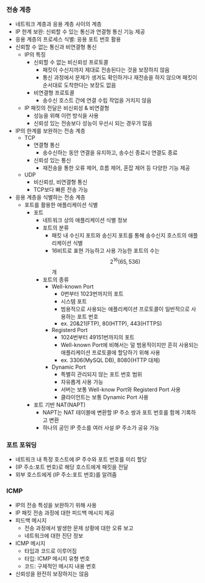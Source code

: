 ### 전송 계층
- 네트워크 계층과 응용 계층 사이의 계층
- IP 한계 보완: 신뢰할 수 있는 통신과 연결형 통신 기능 제공
- 응용 계층의 프로세스 식별: 응용 포트 번호 활용
- 신뢰할 수 없는 통신과 비연결형 통신
  - IP의 특징
    - 신뢰할 수 없는 비신뢰성 프로토콜
      - 패킷이 수신지까지 제대로 전송된다는 것을 보장하지 않음
      - 통신 과정에서 문제가 생겨도 확인하거나 재전송을 하지 않으며 패킷이 순서대로 도착한다는 보장도 없음
    - 비연결형 프로토콜
      - 송수신 호스트 간에 연결 수립 작업을 거치지 않음
  - IP 패킷의 전달은 비신뢰성 & 비연결형
    - 성능을 위해 이런 방식을 사용
    - 신뢰성 있는 전송보다 성능이 우선시 되는 경우가 많음
- IP의 한계를 보완하는 전송 계층
  - TCP
    - 연결형 통신
      - 송수신하는 동안 연결을 유지하고, 송수신 종료시 연결도 종료
    - 신뢰성 있는 통신
      - 재전송을 통한 오류 제어, 흐름 제어, 혼잡 제어 등 다양한 기능 제공
  - UDP
    - 비신뢰성, 비연결형 통신
    - TCP보다 빠른 전송 가능
- 응용 계층을 식별하는 전송 계층
  - 포트를 활용한 애플리케이션 식별
    - 포트
      - 네트워크 상의 애플리케이션 식별 정보
      - 포트의 분류
        - 패킷 내 수신지 포트와 송신지 포트를 통해 송수신지 호스트의 애플리케이션 식별
        - 16비트로 표현 가능하고 사용 가능한 포트의 수는 $$2^{16}(65,536)$$개
      - 포트의 종류 
        - Well-known Port
          - 0번부터 1023번까지의 포트
          - 시스템 포트
          - 범용적으로 사용되는 애플리케이션 프로토콜이 일반적으로 사용하는 포트 번호
          - ex. 20&21(FTP), 80(HTTP), 443(HTTPS)
        - Registerd Port
          - 1024번부터 49151번까지의 포트
          - Well-known Port에 비해서는 덜 범용적이지만 흔히 사용되는 애플리케이션 프로토콜에 할당하기 위해 사용
          - ex. 3306(MySQL DB), 8080(HTTP 대체)
        - Dynamic Port
          - 특별히 관리되지 않는 포트 번호 범위
          - 자유롭게 사용 가능
          - 서버는 보통 Well-know Port와 Registerd Port 사용
          - 클라이언트는 보통 Dynamic Port 사용
    - 포트 기반 NAT(NAPT)
      - NAPT는 NAT 테이블에 변환할 IP 주소 쌍과 포트 번호를 함께 기록하고 변환
      - 하나의 공인 IP 줏소를 여러 사설 IP 주소가 공유 가능

### 포트 포워딩
- 네트워크 내 특정 호스트에 IP 주수와 포트 번호를 미리 할당
- (IP 주소:포트 번호)로 해당 호스트에게 패킷을 전달
- 외부 호스트에게 (IP 주소:포트 번호)를 알려줌

### ICMP
- IP의 전송 특성을 보완하기 위해 사용
- IP 패킷 전송 과정에 대한 피드백 메시지 제공
- 피드백 메시지
  - 전송 과정에서 발생한 문제 상황에 대한 오류 보고
  - 네트워크에 대한 진단 정보
- ICMP 메시지
  - 타입과 코드로 이루어짐
  - 타입: ICMP 메시지 유형 번호
  - 코드: 구체적인 메시지 내용 번호
- 신뢰성을 완전히 보장하지는 않음